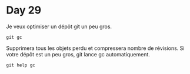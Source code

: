 # Day 29

Je veux optimiser un dépôt git un peu gros.

    git gc

Supprimera tous les objets perdu et compressera nombre de révisions. Si votre dépôt est un peu gros, git lance gc automatiquement.

    git help gc
